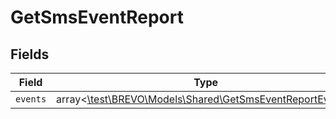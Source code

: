 # GetSmsEventReport


## Fields

| Field                                                                                                      | Type                                                                                                       | Required                                                                                                   | Description                                                                                                |
| ---------------------------------------------------------------------------------------------------------- | ---------------------------------------------------------------------------------------------------------- | ---------------------------------------------------------------------------------------------------------- | ---------------------------------------------------------------------------------------------------------- |
| `events`                                                                                                   | array<[\test\BREVO\Models\Shared\GetSmsEventReportEvents](../../models/shared/GetSmsEventReportEvents.md)> | :heavy_minus_sign:                                                                                         | N/A                                                                                                        |